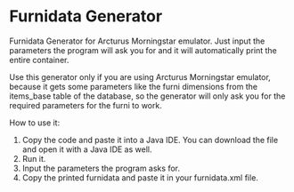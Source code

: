# Furnidata Generator
Furnidata Generator for Arcturus Morningstar emulator. Just input the parameters the program will ask you for and it will automatically print the entire <furnitype></furnitype> container.

Use this generator only if you are using Arcturus Morningstar emulator, because it gets some parameters like the furni dimensions from the items_base table of the database, so the generator will only ask you for the required parameters for the furni to work.

How to use it:
1. Copy the code and paste it into a Java IDE. You can download the file and open it with a Java IDE as well.
2. Run it.
3. Input the parameters the program asks for.
4. Copy the printed furnidata and paste it in your furnidata.xml file.
